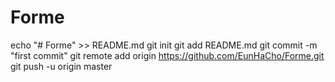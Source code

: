 # Forme
echo "# Forme" >> README.md
git init
git add README.md
git commit -m "first commit"
git remote add origin https://github.com/EunHaCho/Forme.git
git push -u origin master
